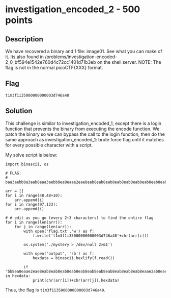 # investigation_encoded_2 - 500 points
## Description

We have recovered a binary and 1 file: image01. See what you can make of it. Its also found in /problems/investigation-encoded-2_0_bf594e1542e760d4c72cc1401d71b3eb on the shell server. NOTE: The flag is not in the normal picoCTF{XXX} format.

## Flag

```
t1m3f1i35000000000003d746a40
```

## Solution

This challenge is similar to investigation_encoded_1, except there is a login function that prevents the binary from executing the encode function. We patch the binary so we can bypass the call to the login function, then do the same approach as investigation_encoded_1: brute force flag until it matches for every possible character with a script.

My solve script is below:
```
import binascii, os

# FLAG: 
# baa3aebb8a3aab8eaa3aebb8ea8eaae2eae8eab8eab8eab8eab8eab8eab8eab8eab8eab8eab8eab8eaae2ab8eae8bae8aeea2bbb8bae8eab80

arr = []
for i in range(48,48+10):
	arr.append(i)
for i in range(97,123):
	arr.append(i)

# # edit as you go (every 2~3 characters) to find the entire flag
for i in range(len(arr)):
	for j in range(len(arr)):
		with open('flag.txt','w') as f:
			f.write('t1m3f1i35000000000003d746a40'+chr(arr[i]))

		os.system('./mystery > /dev/null 2>&1')

		with open('output', 'rb') as f:
		    hexdata = binascii.hexlify(f.read())

		if 'bb8ea8eaae2eae8eab8eab8eab8eab8eab8eab8eab8eab8eab8eab8eab8eaae2ab8eae8bae8aeea2bbb8bae8eab80' in hexdata:
			print(chr(arr[i])+chr(arr[j]),hexdata)
```

Thus, the flag is `t1m3f1i35000000000003d746a40`.